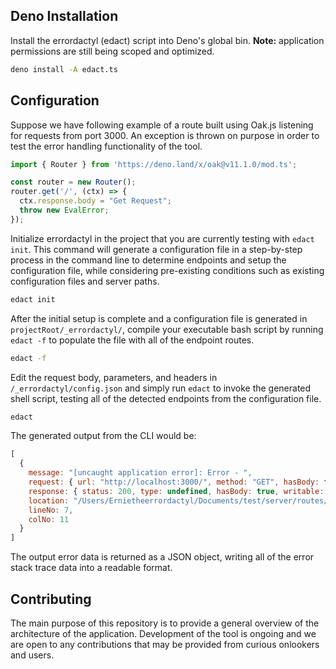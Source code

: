
## Deno Installation

Install the errordactyl (edact) script into Deno's global bin.
**Note:** application permissions are still being scoped and optimized. 

```sh
deno install -A edact.ts
```

## Configuration

Suppose we have following example of a route built using Oak.js listening for requests from port 3000. An exception is thrown on purpose in order to test the error handling functionality of the tool. 

```ts
import { Router } from 'https://deno.land/x/oak@v11.1.0/mod.ts';

const router = new Router();
router.get('/', (ctx) => {
  ctx.response.body = "Get Request";
  throw new EvalError;
});
```

Initialize errordactyl in the project that you are currently testing with  `edact init`. This command will generate a configuration file in a step-by-step process in the command line to determine endpoints and setup the configuration file, while considering pre-existing conditions such as existing configuration files and server paths.

```sh
edact init
```

After the initial setup is complete and a configuration file is generated in `projectRoot/_errordactyl/`, compile your executable bash script by running `edact -f` to populate the file with all of the endpoint routes.

```sh
edact -f
```

Edit the request body, parameters, and headers in  `/_errordactyl/config.json` and simply run `edact` to invoke the generated shell script, testing all of the detected endpoints from the configuration file. 

```sh
edact
```

The generated output from the CLI would be:

```javascript
[
  {
    message: "[uncaught application error]: Error - ",
    request: { url: "http://localhost:3000/", method: "GET", hasBody: false },
    response: { status: 200, type: undefined, hasBody: true, writable: true },
    location: "/Users/Ernietheerrordactyl/Documents/test/server/routes/router.ts",
    lineNo: 7,
    colNo: 11
  }
]
```

The output error data is returned as a JSON object, writing all of the error stack trace data into a readable format. 
 
## Contributing

The main purpose of this repository is to provide a general overview of the architecture of the application. Development of the tool is ongoing and we are open to any contributions that may be provided from curious onlookers and users. 
